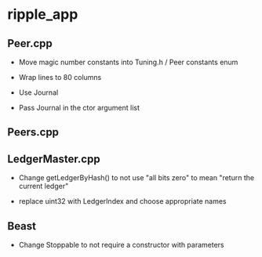 # ripple_app

## Peer.cpp

- Move magic number constants into Tuning.h / Peer constants enum 

- Wrap lines to 80 columns

- Use Journal

- Pass Journal in the ctor argument list

## Peers.cpp

## LedgerMaster.cpp

- Change getLedgerByHash() to not use "all bits zero" to mean
  "return the current ledger"

- replace uint32 with LedgerIndex and choose appropriate names

## Beast

- Change Stoppable to not require a constructor with parameters
